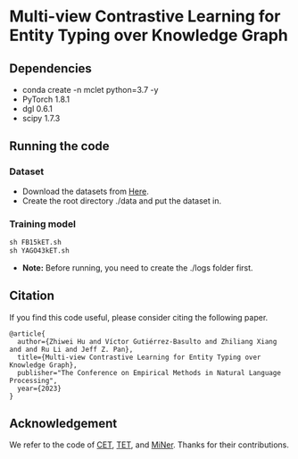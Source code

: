 # Multi-view Contrastive Learning for Entity Typing over Knowledge Graph
## Dependencies
* conda create -n mclet python=3.7 -y
* PyTorch 1.8.1
* dgl 0.6.1
* scipy 1.7.3

## Running the code
### Dataset
* Download the datasets from [Here](https://drive.google.com/drive/folders/1YrE1HnAbTVjovY9NzzUnPvPXKqy_xnnD?usp=sharing).
* Create the root directory ./data and put the dataset in.

### Training model
```python
sh FB15kET.sh
sh YAGO43kET.sh
```

* **Note:** Before running, you need to create the ./logs folder first.

## Citation
If you find this code useful, please consider citing the following paper.
```
@article{
  author={Zhiwei Hu and Víctor Gutiérrez-Basulto and Zhiliang Xiang and and Ru Li and Jeff Z. Pan},
  title={Multi-view Contrastive Learning for Entity Typing over Knowledge Graph},
  publisher="The Conference on Empirical Methods in Natural Language Processing",
  year={2023}
}
```
## Acknowledgement
We refer to the code of [CET](https://github.com/CCIIPLab/CET), [TET](https://github.com/zhiweihu1103/ET-TET), and [MiNer](https://github.com/jinzhuoran/MiNer). Thanks for their contributions.
